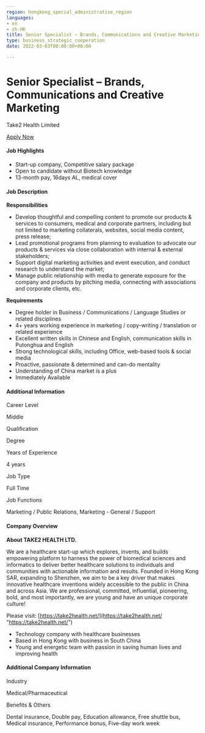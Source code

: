 ```yaml
---
region: hongkong_special_administrative_region
languages:
- en
- zh-HK
title: Senior Specialist – Brands, Communications and Creative Marketing
type: business_strategic_cooperation
date: 2022-03-03T00:00:00+08:00

---
```

# Senior Specialist – Brands, Communications and Creative Marketing

Take2 Health Limited

[Apply Now](https://hk.jobsdb.com/hk/en/job/job-100003009140570?JASRC=JCLHPLO&itemIndex=1&correlationName=last-search-jobs&fr=Homepage%20-%20Based%20on%20your%20last%20search&token=0\~b4879352-20fa-4a6c-9723-3c1a35534a10)

#### Job Highlights

* Start-up company, Competitive salary package
* Open to candidate without Biotech knowledge
* 13-month pay, 16days AL, medical cover

#### Job Description

**Responsibilities**

* Develop thoughtful and compelling content to promote our products & services to consumers, medical and corporate partners, including but not limited to marketing collaterals, websites, social media content, press release;
* Lead promotional programs from planning to evaluation to advocate our products & services via close collaboration with internal & external stakeholders;
* Support digital marketing activities and event execution, and conduct research to understand the market;
* Manage public relationship with media to generate exposure for the company and products by pitching media, connecting with associations and corporate clients, etc.

**Requirements**

* Degree holder in Business / Communications / Language Studies or related disciplines
* 4+ years working experience in marketing / copy-writing / translation or related experience
* Excellent written skills in Chinese and English, communication skills in Putonghua and English
* Strong technological skills, including Office, web-based tools & social media
* Proactive, passionate & determined and can-do mentality
* Understanding of China market is a plus
* Immediately Available

#### Additional Information

Career Level

Middle

Qualification

Degree

Years of Experience

4 years

Job Type

Full Time

Job Functions

Marketing / Public Relations, Marketing - General / Support

#### Company Overview

**About TAKE2 HEALTH LTD.**

We are a healthcare start-up which explores, invents, and builds empowering platform to harness the power of biomedical sciences and informatics to deliver better healthcare solutions to individuals and communities with actionable information and results. Founded in Hong Kong SAR, expanding to Shenzhen, we aim to be a key driver that makes innovative healthcare inventions widely accessible to the public in China and across Asia. We are professional, committed, influential, pioneering, bold, and most importantly, we are young and have an unique corporate culture!

  
Please visit: [https://take2health.net/](https://take2health.net/ "https://take2health.net/")

* Technology company with healthcare businesses
* Based in Hong Kong with business in South China
* Young and energetic team with passion in saving human lives and improving health

#### Additional Company Information

Industry

Medical/Pharmaceutical

Benefits & Others

Dental insurance, Double pay, Education allowance, Free shuttle bus, Medical insurance, Performance bonus, Five-day work week